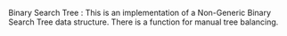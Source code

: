 Binary Search Tree : This is an implementation of a Non-Generic Binary Search Tree data structure. There is a function for manual tree balancing. 
